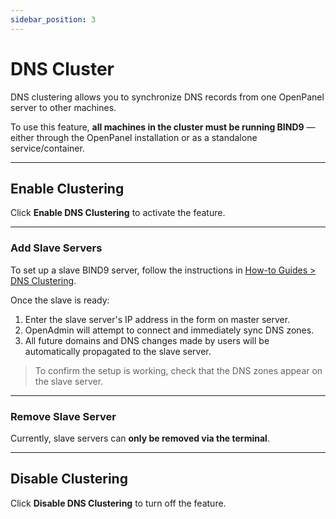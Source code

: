 ```yaml
---
sidebar_position: 3
---
```


# DNS Cluster

DNS clustering allows you to synchronize DNS records from one OpenPanel server to other machines.

To use this feature, **all machines in the cluster must be running BIND9** — either through the OpenPanel installation or as a standalone service/container.

---

## Enable Clustering

Click **Enable DNS Clustering** to activate the feature.

---

### Add Slave Servers

To set up a slave BIND9 server, follow the instructions in [How-to Guides > DNS Clustering](/docs/articles/domains/how-to-setup-dns-cluster-in-openpanel/).

Once the slave is ready:

1. Enter the slave server's IP address in the form on master server.
2. OpenAdmin will attempt to connect and immediately sync DNS zones.
3. All future domains and DNS changes made by users will be automatically propagated to the slave server.

> To confirm the setup is working, check that the DNS zones appear on the slave server.

---

### Remove Slave Server

Currently, slave servers can **only be removed via the terminal**.

---

## Disable Clustering

Click **Disable DNS Clustering** to turn off the feature.
